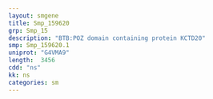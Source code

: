 ```yaml
---
layout: smgene
title: Smp_159620
grp: Smp_15
description: "BTB:POZ domain containing protein KCTD20"
smp: Smp_159620.1
uniprot: "G4VMA9"
length:  3456
cdd: "ns"
kk: ns
categories: sm
---
```

